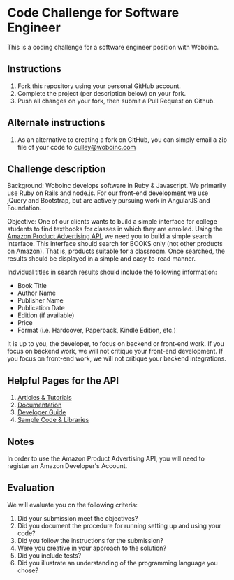 Code Challenge for Software Engineer
====================================

This is a coding challenge for a software engineer position with Woboinc.

## Instructions
1. Fork this repository using your personal GitHub account.
2. Complete the project (per description below) on your fork.
3. Push all changes on your fork, then submit a Pull Request on Github.

## Alternate instructions
1. As an alternative to creating a fork on GitHub, you can simply email a zip file of your code to [culley@woboinc.com](culley@woboinc.com)

## Challenge description
Background: Woboinc develops software in Ruby & Javascript.  We primarily use Ruby on Rails and node.js.  For our front-end development we use jQuery and Bootstrap, but are actively pursuing work in AngularJS and Foundation.

Objective: One of our clients wants to build a simple interface for college students to find textbooks for classes in which they are enrolled.  Using the [Amazon Product Advertising API](https://affiliate-program.amazon.com/gp/advertising/api/detail/main.html), we need you to build a simple search interface.  This interface should search for BOOKS only (not other products on Amazon).  That is, products suitable for a classroom.  Once searched, the results should be displayed in a simple and easy-to-read manner.

Indvidual titles in search results should include the following information:
- Book Title
- Author Name
- Publisher Name
- Publication Date
- Edition (if available)
- Price
- Format (i.e. Hardcover, Paperback, Kindle Edition, etc.)

It is up to you, the developer, to focus on backend or front-end work.  If you focus on backend work, we will not critique your front-end development.  If you focus on front-end work, we will not critique your backend integrations.

## Helpful Pages for the API
1. [Articles & Tutorials](http://aws.amazon.com/articles/Product%20Advertising%20API?_encoding=UTF8&jiveRedirect=1)
2. [Documentation](http://aws.amazon.com/archives/Product%20Advertising%20API?_encoding=UTF8&jiveRedirect=1)
3. [Developer Guide](http://docs.aws.amazon.com/AWSECommerceService/latest/DG/Welcome.html)
4. [Sample Code & Libraries](http://aws.amazon.com/code/Product%20Advertising%20API?_encoding=UTF8&jiveRedirect=1)

## Notes
In order to use the Amazon Product Advertising API, you will need to register an Amazon Developer's Account.

## Evaluation
We will evaluate you on the following criteria:

1. Did your submission meet the objectives?
2. Did you document the procedure for running setting up and using your code?
3. Did you follow the instructions for the submission?
4. Were you creative in your approach to the solution?
5. Did you include tests?
6. Did you illustrate an understanding of the programming language you chose?
